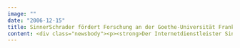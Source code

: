 ```yaml
---
image: ""
date: "2006-12-15"
title: SinnerSchrader fördert Forschung an der Goethe-Universität Frankfurt
content: <div class="newsbody"><p><strong>Der Internetdienstleister SinnerSchrader vergibt das diesjährige Stipendium zur Förderung junger Wissenschaftler an den Frankfurter Doktoranden Oliver Hinz. Die Förderung beträgt 10.000 EUR und ist auf zwölf Monate ausgelegt. Das Geld soll insbesondere dazu genutzt werden, die Forschungsergebnisse auf internationalen Konferenzen zu präsentieren.</strong></p><p>„Die Voraussetzungen für erfolgreiche Geschäftsmodelle rund um das Internet sind heute so günstig wie nie zuvor. Mit dem Stipendium wollen wir ambitionierte Wissenschaftler mit guten Ideen finden und aktiv unterstützen“, erläutert Matthias Schrader, Vorstandsvorsitzender von SinnerSchrader, die Motive. Der Stipendiat wird nicht nur finanziell, sondern auch mit Kontakten und Fachwissen unterstützt.</p><p>Der Stipendiat Oliver Hinz arbeitet seit gut zwei Jahren an der Professur für Electronic Commerce in Frankfurt und untersucht, wie interaktive Preismechanismen (z.B. Auktionen und Reverse Pricing) erfolgreich von Unternehmen eingesetzt werden können. Seine weit überdurchschnittlichen Leistungen belegen zahlreiche Publikationen und der mit einem Forschungsprojekt verbundene Aufenthalt an der Marshall School of Business in Los Angeles, USA. „Mir ist es sehr wichtig, dass meine Forschung ein anspruchsvolles Problem löst und zu einem Mehrwert für die Praxis führt“, erklärt Hinz. „Daher bin ich über die Zusammenarbeit mit SinnerSchrader und die mit dem Stipendium verbundenen Möglichkeiten höchst erfreut.“</p><p>Betreut wird Dipl.-Wirtschaftsinformatiker Oliver Hinz von Prof. Dr. Bernd Skiera, den das Handelsblatt zu den zehn forschungsstärksten deutschen Professoren im Bereich Betriebswirtschaftslehre zählt. „Das Stipendium zeigt abermals, dass Wirtschaftsinformatiker Spitzenleistungen an meinem ökonomisch ausgerichteten Lehrstuhl erbringen können,“ freut sich Skiera. „Das leistungsorientiert ausgerichtete Stipendium unterstützt unbürokratisch die internationalen Projekte von Oliver Hinz.“</p><p><a class="news-backlink" href="/de/"><svg class="svg-ico svg-ico--arrow-left"><use xlink&#58;href="#arrow-down"></use></svg>Zurück zur Presse Übersicht</a></p></div>
---
```

